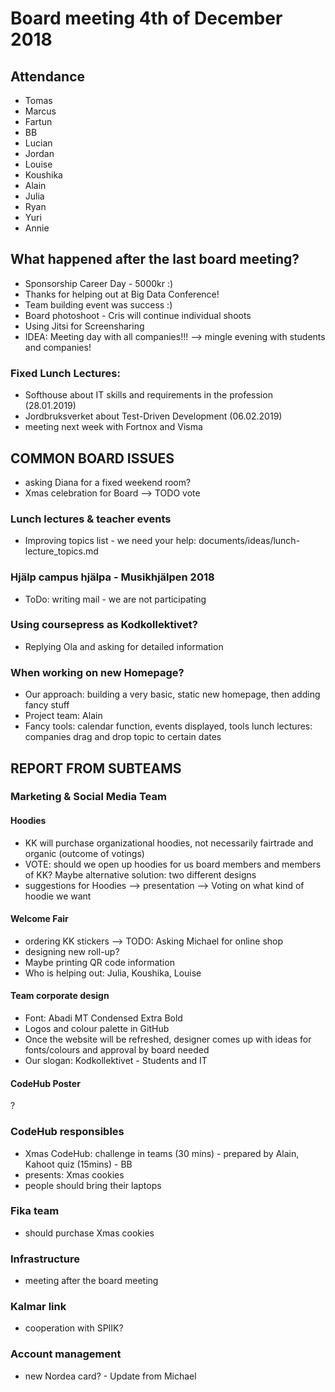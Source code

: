 # Board meeting 4th of December 2018
## Attendance
- Tomas
- Marcus
- Fartun
- BB
- Lucian
- Jordan
- Louise
- Koushika
- Alain
- Julia
- Ryan
- Yuri
- Annie

## What happened after the last board meeting? 
- Sponsorship Career Day - 5000kr :)
- Thanks for helping out at Big Data Conference!
- Team building event was success :)
- Board photoshoot - Cris will continue individual shoots
- Using Jitsi for Screensharing
- IDEA: Meeting day with all companies!!! --> mingle evening with students and companies!

### Fixed Lunch Lectures:
- Softhouse about IT skills and requirements in the profession (28.01.2019)
- Jordbruksverket about Test-Driven Development (06.02.2019)
- meeting next week with Fortnox and Visma

## COMMON BOARD ISSUES
- asking Diana for a fixed weekend room?
- Xmas celebration for Board --> TODO vote

### Lunch lectures & teacher events
- Improving topics list - we need your help: documents/ideas/lunch-lecture_topics.md

### Hjälp campus hjälpa - Musikhjälpen 2018
- ToDo: writing mail - we are not participating

### Using coursepress as Kodkollektivet? 
- Replying Ola and asking for detailed information

### When working on new Homepage?
- Our approach: building a very basic, static new homepage, then adding fancy stuff
- Project team: Alain 
- Fancy tools: calendar function, events displayed, tools lunch lectures: companies drag and drop topic to certain dates

## REPORT FROM SUBTEAMS
### Marketing & Social Media Team
#### Hoodies
- KK will purchase organizational hoodies, not necessarily fairtrade and organic (outcome of votings)
- VOTE: should we open up hoodies for us board members and members of KK? Maybe alternative solution: 
two different designs
- suggestions for Hoodies --> presentation --> Voting on what kind of hoodie we want

#### Welcome Fair
- ordering KK stickers --> TODO: Asking Michael for online shop
- designing new roll-up?
- Maybe printing QR code information
- Who is helping out: Julia, Koushika, Louise

#### Team corporate design
- Font: Abadi MT Condensed Extra Bold
- Logos and colour palette in GitHub
- Once the website will be refreshed, designer comes up with ideas for fonts/colours and approval by board needed
- Our slogan: Kodkollektivet - Students and IT

#### CodeHub Poster
?

### CodeHub responsibles
- Xmas CodeHub: challenge in teams (30 mins) - prepared by Alain, Kahoot quiz (15mins) - BB
- presents: Xmas cookies
- people should bring their laptops

### Fika team
- should purchase Xmas cookies

### Infrastructure
- meeting after the board meeting

### Kalmar link
- cooperation with SPIIK?

### Account management
- new Nordea card? - Update from Michael
